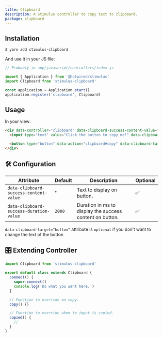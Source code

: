 ```yaml
---
title: Clipboard
description: A Stimulus controller to copy text to clipboard.
package: clipboard
---
```


## Installation

```bash
$ yarn add stimulus-clipboard
```

And use it in your JS file:

```js
// Probably in app/javascript/controllers/index.js

import { Application } from '@hotwired/stimulus'
import Clipboard from 'stimulus-clipboard'

const application = Application.start()
application.register('clipboard', Clipboard)
```

<DocsDemoLink package-name="clipboard"></DocsDemoLink>

## Usage

In your view:

```html
<div data-controller="clipboard" data-clipboard-success-content-value="Copied!">
  <input type="text" value="Click the button to copy me!" data-clipboard-target="source" />

  <button type="button" data-action="clipboard#copy" data-clipboard-target="button">Copy to clipboard</button>
</div>
```

## 🛠 Configuration

| Attribute                               | Default | Description                                              | Optional |
| --------------------------------------- | ------- | -------------------------------------------------------- | -------- |
| `data-clipboard-success-content-value`  | ''      | Text to display on button.                               | ✅       |
| `data-clipboard-success-duration-value` | `2000`  | Duration in ms to display the success content on button. | ✅       |

`data-clipboard-target="button"` attribute is `optional` if you don't want to change the text of the button.

## 🎛 Extending Controller

<DocsExtendingController>

```js
import Clipboard from 'stimulus-clipboard'

export default class extends Clipboard {
  connect() {
    super.connect()
    console.log('Do what you want here.')
  }

  // Function to override on copy.
  copy() {}

  // Function to override when to input is copied.
  copied() {
    //
  }
}
```

</DocsExtendingController>
